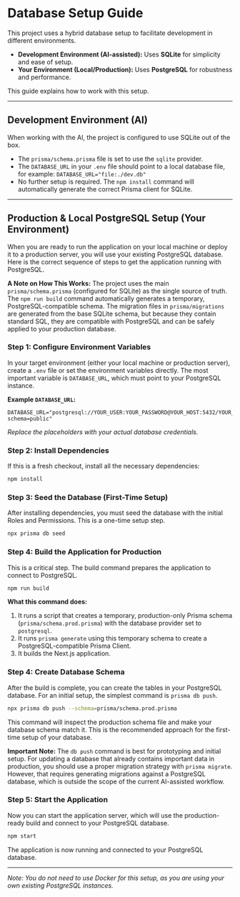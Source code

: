 # Database Setup Guide

This project uses a hybrid database setup to facilitate development in different environments.

-   **Development Environment (AI-assisted):** Uses **SQLite** for simplicity and ease of setup.
-   **Your Environment (Local/Production):** Uses **PostgreSQL** for robustness and performance.

This guide explains how to work with this setup.

---

## Development Environment (AI)

When working with the AI, the project is configured to use SQLite out of the box.
- The `prisma/schema.prisma` file is set to use the `sqlite` provider.
- The `DATABASE_URL` in your `.env` file should point to a local database file, for example:
  `DATABASE_URL="file:./dev.db"`
- No further setup is required. The `npm install` command will automatically generate the correct Prisma client for SQLite.

---

## Production & Local PostgreSQL Setup (Your Environment)

When you are ready to run the application on your local machine or deploy it to a production server, you will use your existing PostgreSQL database. Here is the correct sequence of steps to get the application running with PostgreSQL.

**A Note on How This Works:** The project uses the main `prisma/schema.prisma` (configured for SQLite) as the single source of truth. The `npm run build` command automatically generates a temporary, PostgreSQL-compatible schema. The migration files in `prisma/migrations` are generated from the base SQLite schema, but because they contain standard SQL, they are compatible with PostgreSQL and can be safely applied to your production database.

### Step 1: Configure Environment Variables
In your target environment (either your local machine or production server), create a `.env` file or set the environment variables directly. The most important variable is `DATABASE_URL`, which must point to your PostgreSQL instance.

**Example `DATABASE_URL`:**
```
DATABASE_URL="postgresql://YOUR_USER:YOUR_PASSWORD@YOUR_HOST:5432/YOUR_DATABASE?schema=public"
```
*Replace the placeholders with your actual database credentials.*

### Step 2: Install Dependencies
If this is a fresh checkout, install all the necessary dependencies:
```bash
npm install
```

### Step 3: Seed the Database (First-Time Setup)
After installing dependencies, you must seed the database with the initial Roles and Permissions. This is a one-time setup step.
```bash
npx prisma db seed
```

### Step 4: Build the Application for Production
This is a critical step. The build command prepares the application to connect to PostgreSQL.

```bash
npm run build
```
**What this command does:**
1.  It runs a script that creates a temporary, production-only Prisma schema (`prisma/schema.prod.prisma`) with the database provider set to `postgresql`.
2.  It runs `prisma generate` using this temporary schema to create a PostgreSQL-compatible Prisma Client.
3.  It builds the Next.js application.

### Step 4: Create Database Schema
After the build is complete, you can create the tables in your PostgreSQL database. For an initial setup, the simplest command is `prisma db push`.

```bash
npx prisma db push --schema=prisma/schema.prod.prisma
```
This command will inspect the production schema file and make your database schema match it. This is the recommended approach for the first-time setup of your database.

**Important Note:** The `db push` command is best for prototyping and initial setup. For updating a database that already contains important data in production, you should use a proper migration strategy with `prisma migrate`. However, that requires generating migrations against a PostgreSQL database, which is outside the scope of the current AI-assisted workflow.

### Step 5: Start the Application
Now you can start the application server, which will use the production-ready build and connect to your PostgreSQL database.
```bash
npm start
```
The application is now running and connected to your PostgreSQL database.

---
*Note: You do not need to use Docker for this setup, as you are using your own existing PostgreSQL instances.*
